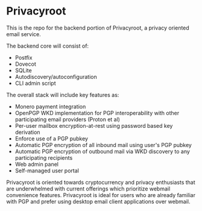# Privacyroot

This is the repo for the backend portion of Privacyroot, a privacy oriented email service.

The backend core will consist of:

- Postfix
- Dovecot
- SQLite
- Autodiscovery/autoconfiguration
- CLI admin script

The overall stack will include key features as:

- Monero payment integration
- OpenPGP WKD implementation for PGP interoperability with other participating email providers (Proton et al)
- Per-user mailbox encryption-at-rest using password based key derivation
- Enforce use of a PGP pubkey
- Automatic PGP encryption of all inbound mail using user's PGP pubkey
- Automatic PGP encryption of outbound mail via WKD discovery to any participating recipients
- Web admin panel
- Self-managed user portal

Privacyroot is oriented towards cryptocurrency and privacy enthusiasts that are underwhelmed with current offerings which prioritize webmail convenience features. Privacyroot is ideal for users who are already familiar with PGP and prefer using desktop email client applications over webmail.
